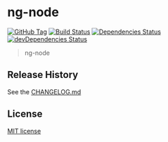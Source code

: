 # ng-node
[![GitHub Tag][github-tag-image]][github-tag-url]
[![Build Status][travis-image]][travis-url]
[![Dependencies Status][david-image]][david-url]
[![devDependencies Status][david-dev-image]][david-dev-url]

> ng-node

## Release History

See the [CHANGELOG.md](https://github.com/martinjezek/ng-node/blob/master/CHANGELOG.md)

## License

[MIT license](https://raw.githubusercontent.com/martinjezek/ng-node/master/LICENSE)

[github-tag-image]: http://img.shields.io/github/tag/martinjezek/ng-node.svg?style=flat
[github-tag-url]: https://github.com/martinjezek/ng-node/tags
[travis-image]: http://img.shields.io/travis/martinjezek/ng-node.svg?style=flat
[travis-url]: https://travis-ci.org/martinjezek/ng-node
[david-image]: http://img.shields.io/david/martinjezek/ng-node.svg?style=flat
[david-url]: https://david-dm.org/martinjezek/ng-node#info=dependencies
[david-dev-image]: http://img.shields.io/david/dev/martinjezek/ng-node.svg?style=flat
[david-dev-url]: https://david-dm.org/martinjezek/ng-node#info=devDependencies
